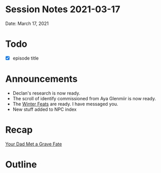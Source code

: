 # Session Notes 2021-03-17

Date: March 17, 2021

# Todo

- [x]  episode title

# Announcements

- Declan's research is now ready.
- The scroll of identify commissioned from Aya Glenmiir is now ready.
- The [Winter Feats](%E2%9D%84%EF%B8%8F%20Winter%20Feats.md) are ready. I have messaged you.
- New stuff added to NPC index

# Recap

[Your Dad Met a Grave Fate](../../logbook/Your%20Dad%20Met%20a%20Grave%20Fate.md) 

# Outline
